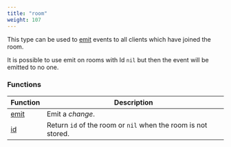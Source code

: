 ```yaml
---
title: "room"
weight: 107
---
```


This type can be used to [emit](./emit) events to all clients which have joined the room.

It is possible to use emit on rooms with Id `nil` but then the event will be emitted to no one.

### Functions

Function | Description
------ | -----------
[emit](./emit) | Emit a *change*.
[id](./id) | Return `id` of the room or `nil` when the room is not stored.

